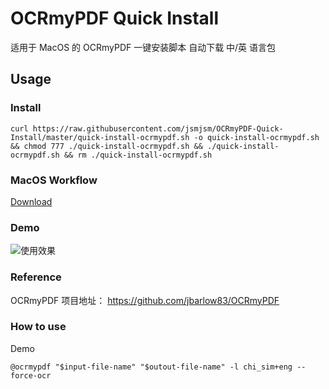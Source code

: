 # OCRmyPDF Quick Install
适用于 MacOS 的 OCRmyPDF 一键安装脚本
自动下载 中/英 语言包
## Usage
### Install 
```
curl https://raw.githubusercontent.com/jsmjsm/OCRmyPDF-Quick-Install/master/quick-install-ocrmypdf.sh -o quick-install-ocrmypdf.sh && chmod 777 ./quick-install-ocrmypdf.sh && ./quick-install-ocrmypdf.sh && rm ./quick-install-ocrmypdf.sh
```
### MacOS Workflow
[Download](https://github.com/jsmjsm/OCRmyPDF-Quick-Install/blob/master/OCRmyPDF.workflow.zip)
### Demo 
![使用效果](https://raw.githubusercontent.com/jsmjsm/ocrmypdf-install/master/demo.jpg)
### Reference
OCRmyPDF 项目地址： https://github.com/jbarlow83/OCRmyPDF

### How to use
Demo
```
@ocrmypdf "$input-file-name" "$outout-file-name" -l chi_sim+eng --force-ocr
```
